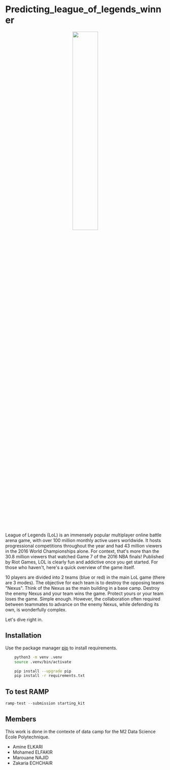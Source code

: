 # Predicting_league_of_legends_winner

<p align="center">
    <center>
    <img src= "https://gamehag.com/img/uploaded/Lci2gbpdudF4PppLvaGAEizERRhVdi.jpg"
    width = 40%;
    height = auto; />
    </center>
</p>


League of Legends (LoL) is an immensely popular multiplayer online battle arena game, with over 100 million monthly active users worldwide. It hosts progressional competitions throughout the year and had 43 million viewers in the 2016 World Championships alone. For context, that's more than the 30.8 million viewers that watched Game 7 of the 2016 NBA finals! Published by Riot Games, LOL is clearly fun and addictive once you get started. For those who haven't, here's a quick overview of the game itself.

10 players are divided into 2 teams (blue or red) in the main LoL game (there are 3 modes). The objective for each team is to destroy the opposing teams "Nexus". Think of the Nexus as the main building in a base camp. Destroy the enemy Nexus and your team wins the game. Protect yours or your team loses the game. Simple enough. However, the collaboration often required between teammates to advance on the enemy Nexus, while defending its own, is wonderfully complex.

Let's dive right in.

## Installation

Use the package manager [pip](https://pip.pypa.io/en/stable/) to install requirements.

```bash
    python3 -m venv .venv
    source .venv/bin/activate

    pip install --upgrade pip
    pip install -r requirements.txt
```

## To test RAMP

```python
ramp-test --submission starting_kit
```

## Members

This work is done in the contexte of data camp for the M2 Data Science École Polytechnique.
- Amine ELKARI
- Mohamed ELFAKIR
- Marouane NAJID
- Zakaria ECHCHAIR
